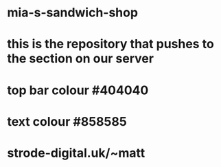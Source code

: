 # mia-s-sandwich-shop
# this is the repository that pushes to the section on our server
# top bar colour #404040
# text colour #858585
# strode-digital.uk/~matt
